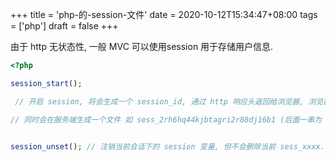 +++
title = 'php-的-session-文件'
date = 2020-10-12T15:34:47+08:00
tags = ['php']
draft = false
+++

由于 http 无状态性, 一般 MVC 可以使用session 用于存储用户信息.

```php
<?php

session_start();

 // 开启 session, 将会生成一个 session_id, 通过 http 响应头返回给浏览器, 浏览器存储到本地的 cookie 中, 下次 http 请示会自动携带给服务端; 

// 同时会在服务端生成一个文件 如 sess_2rh6hq44kjbtagri2r88dj16b1 (后面一串为 session_id), 当前会话(通过 id保持) 的数据, 会保存在该文件中, 如 session('name', 'test')


session_unset(); // 注销当前会话下的 session 变量, 但不会删除当前 sess_xxxx... 文件, 而是清空文件里的内容(key: value)



```
